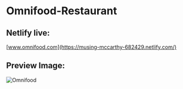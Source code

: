 # Omnifood-Restaurant

## Netlify live: 

[www.omnifood.com](https://musing-mccarthy-682429.netlify.com/)

## Preview Image:


![Omnifood](https://user-images.githubusercontent.com/28485791/61142227-8949a000-a4cf-11e9-99d8-271328901d15.jpg)

